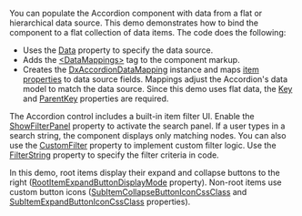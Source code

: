 You can populate the Accordion component with data from a flat or hierarchical data source. This demo demonstrates how to bind the component to a flat collection of data items. The code does the following: 

* Uses the [Data](https://docs.devexpress.com/Blazor/DevExpress.Blazor.DxAccordion.Data) property to specify the data source. 
* Adds the [\<DataMappings>](https://docs.devexpress.com/Blazor/DevExpress.Blazor.DxAccordion.DataMappings) tag to the component markup. 
* Creates the [DxAccordionDataMapping](https://docs.devexpress.com/Blazor/DevExpress.Blazor.DxAccordionDataMapping) instance and maps [item properties](https://docs.devexpress.com/Blazor/DevExpress.Blazor.DxAccordionDataMapping._members#properties) to data source fields. Mappings adjust the Accordion's data model to match the data source. Since this demo uses flat data, the [Key](https://docs.devexpress.com/Blazor/DevExpress.Blazor.Base.DxDataMappingBase-1.Key) and [ParentKey](https://docs.devexpress.com/Blazor/DevExpress.Blazor.Base.DxDataMappingBase-1.ParentKey) properties are required. 

The Accordion control includes a built-in item filter UI. Enable the [ShowFilterPanel](https://docs.devexpress.com/Blazor/DevExpress.Blazor.DxAccordion.ShowFilterPanel) property to activate the search panel. If a user types in a search string, the component displays only matching nodes.  You can also use the [CustomFilter](https://docs.devexpress.com/Blazor/DevExpress.Blazor.DxAccordion.CustomFilter) property to implement custom filter logic. Use the [FilterString](https://docs.devexpress.com/Blazor/DevExpress.Blazor.DxAccordion.FilterString) property to specify the filter criteria in code. 

In this demo, root items display their expand and collapse buttons to the right ([RootItemExpandButtonDisplayMode](https://docs.devexpress.com/Blazor/DevExpress.Blazor.DxAccordion.RootItemExpandButtonDisplayMode) property). Non-root items use custom button icons ([SubItemCollapseButtonIconCssClass](https://docs.devexpress.com/Blazor/DevExpress.Blazor.DxAccordion.SubItemCollapseButtonIconCssClass) and [SubItemExpandButtonIconCssClass](https://docs.devexpress.com/Blazor/DevExpress.Blazor.DxAccordion.SubItemExpandButtonIconCssClass) properties).
